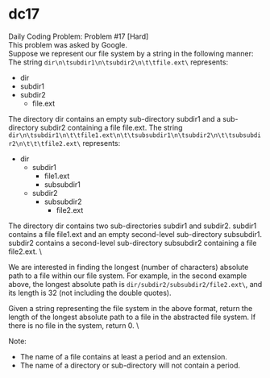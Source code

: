 # dc17
Daily Coding Problem: Problem #17 [Hard] \
This problem was asked by Google. \
Suppose we represent our file system by a string in the following manner: The string `dir\n\tsubdir1\n\tsubdir2\n\t\tfile.ext\` represents:
-  dir
  - subdir1
  - subdir2
    - file.ext

The directory dir contains an empty sub-directory subdir1 and a sub-directory subdir2 containing a file file.ext.  The string `dir\n\tsubdir1\n\t\tfile1.ext\n\t\tsubsubdir1\n\tsubdir2\n\t\tsubsubdir2\n\t\t\tfile2.ext\` represents:
- dir
  - subdir1
    - file1.ext
    - subsubdir1
  - subdir2
    - subsubdir2
      - file2.ext

The directory dir contains two sub-directories subdir1 and subdir2. subdir1 contains a file file1.ext and an empty second-level sub-directory subsubdir1. subdir2 contains a second-level sub-directory subsubdir2 containing a file file2.ext. \

We are interested in finding the longest (number of characters) absolute path to a file within our file system. For example, in the second example above, the longest absolute path is `dir/subdir2/subsubdir2/file2.ext\`, and its length is 32 (not including the double quotes).

Given a string representing the file system in the above format, return the length of the longest absolute path to a file in the abstracted file system. If there is no file in the system, return 0. \

Note:
  - The name of a file contains at least a period and an extension.
  - The name of a directory or sub-directory will not contain a period.
